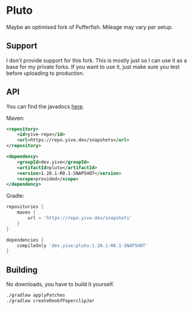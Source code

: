 # Pluto
Maybe an optimised fork of Pufferfish. Mileage may vary per setup.

## Support
I don't provide support for this fork. This is mostly just so I can use it as a base for my private forks. If you want to use it, just make sure you test before uploading to production.

## API
You can find the javadocs [here](https://repo.yive.dev/javadoc/snapshots/dev/yive/pluto/pluto-api/1.19.4-R0.1-SNAPSHOT).

Maven:
```xml
<repository>
    <id>yive-repo</id>
    <url>https://repo.yive.dev/snapshots</url>
</repository>

<dependency>
    <groupId>dev.yive</groupId>
    <artifactId>pluto</artifactId>
    <version>1.20.1-R0.1-SNAPSHOT</version>
    <scope>provided</scope>
</dependency>
```
Gradle:
```groovy
repositories {
    maven {
        url = 'https://repo.yive.dev/snapshots'
    }
}

dependencies {
    compileOnly 'dev.yive:pluto:1.20.1-R0.1-SNAPSHOT'
}
```

## Building
No downloads, you have to build it yourself.

```bash
./gradlew applyPatches
./gradlew createReobfPaperclipJar
```
